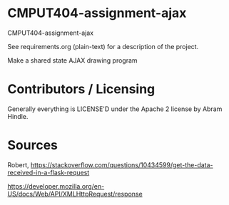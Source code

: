 CMPUT404-assignment-ajax
==============================

CMPUT404-assignment-ajax

See requirements.org (plain-text) for a description of the project.

Make a shared state AJAX drawing program

Contributors / Licensing
========================

Generally everything is LICENSE'D under the Apache 2 license by Abram Hindle.


Sources
=======

Robert, https://stackoverflow.com/questions/10434599/get-the-data-received-in-a-flask-request

https://developer.mozilla.org/en-US/docs/Web/API/XMLHttpRequest/response
